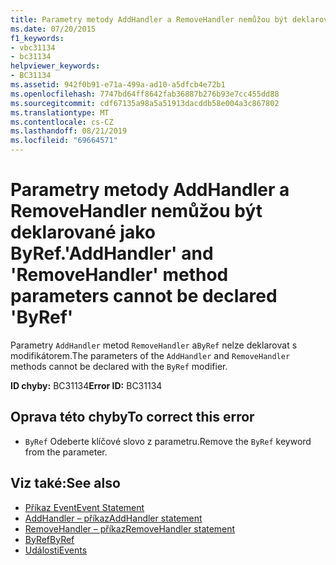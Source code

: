 ```yaml
---
title: Parametry metody AddHandler a RemoveHandler nemůžou být deklarované jako ByRef.
ms.date: 07/20/2015
f1_keywords:
- vbc31134
- bc31134
helpviewer_keywords:
- BC31134
ms.assetid: 942f0b91-e71a-499a-ad10-a5dfcb4e72b1
ms.openlocfilehash: 7747bd64ff8642fab36887b276b93e7cc455dd88
ms.sourcegitcommit: cdf67135a98a5a51913dacddb58e004a3c867802
ms.translationtype: MT
ms.contentlocale: cs-CZ
ms.lasthandoff: 08/21/2019
ms.locfileid: "69664571"
---
```

# <a name="addhandler-and-removehandler-method-parameters-cannot-be-declared-byref"></a><span data-ttu-id="c9167-102">Parametry metody AddHandler a RemoveHandler nemůžou být deklarované jako ByRef.</span><span class="sxs-lookup"><span data-stu-id="c9167-102">'AddHandler' and 'RemoveHandler' method parameters cannot be declared 'ByRef'</span></span>
<span data-ttu-id="c9167-103">Parametry `AddHandler` metod `RemoveHandler` a`ByRef` nelze deklarovat s modifikátorem.</span><span class="sxs-lookup"><span data-stu-id="c9167-103">The parameters of the `AddHandler` and `RemoveHandler` methods cannot be declared with the `ByRef` modifier.</span></span>  
  
 <span data-ttu-id="c9167-104">**ID chyby:** BC31134</span><span class="sxs-lookup"><span data-stu-id="c9167-104">**Error ID:** BC31134</span></span>  
  
## <a name="to-correct-this-error"></a><span data-ttu-id="c9167-105">Oprava této chyby</span><span class="sxs-lookup"><span data-stu-id="c9167-105">To correct this error</span></span>  
  
- <span data-ttu-id="c9167-106">`ByRef` Odeberte klíčové slovo z parametru.</span><span class="sxs-lookup"><span data-stu-id="c9167-106">Remove the `ByRef` keyword from the parameter.</span></span>  
  
## <a name="see-also"></a><span data-ttu-id="c9167-107">Viz také:</span><span class="sxs-lookup"><span data-stu-id="c9167-107">See also</span></span>

- [<span data-ttu-id="c9167-108">Příkaz Event</span><span class="sxs-lookup"><span data-stu-id="c9167-108">Event Statement</span></span>](../../visual-basic/language-reference/statements/event-statement.md)
- [<span data-ttu-id="c9167-109">AddHandler – příkaz</span><span class="sxs-lookup"><span data-stu-id="c9167-109">AddHandler statement</span></span>](../language-reference/statements/addhandler-statement.md)
- [<span data-ttu-id="c9167-110">RemoveHandler – příkaz</span><span class="sxs-lookup"><span data-stu-id="c9167-110">RemoveHandler statement</span></span>](../language-reference/statements/removehandler-statement.md)
- [<span data-ttu-id="c9167-111">ByRef</span><span class="sxs-lookup"><span data-stu-id="c9167-111">ByRef</span></span>](../../visual-basic/language-reference/modifiers/byref.md)
- [<span data-ttu-id="c9167-112">Události</span><span class="sxs-lookup"><span data-stu-id="c9167-112">Events</span></span>](../../visual-basic/programming-guide/language-features/events/index.md)
